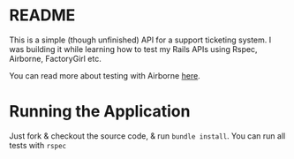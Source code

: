 # README
This is a simple (though unfinished) API for a support ticketing system. I was building it while learning how to test my Rails APIs using Rspec, Airborne, FactoryGirl etc.

You can read more about testing with Airborne [here](https://chunksofco.de/testing-your-rails-apis-with-airborne-f5689848f4a5#.1utflmp8r).

# Running the Application
Just fork & checkout the source code, & run `bundle install`.
You can run all tests with `rspec`
